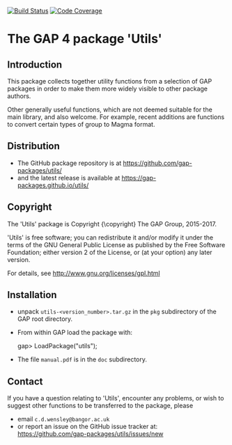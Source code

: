 [![Build Status](https://travis-ci.org/gap-packages/utils.svg?branch=master)](https://travis-ci.org/gap-packages/utils)
[![Code Coverage](https://codecov.io/github/gap-packages/utils/coverage.svg?branch=master&token=)](https://codecov.io/gh/gap-packages/utils)

# The GAP 4 package 'Utils' 

## Introduction 

This package collects together utility functions from a selection of GAP 
packages in order to make them more widely visible to other package authors. 

Other generally useful functions, which are not deemed suitable for the main library, and also welcome.  For example, recent additions are functions to convert certain types of group to Magma format.

## Distribution

 * The GitHub package repository is at 
   <https://github.com/gap-packages/utils/> 
 * and the latest release is available at 
   <https://gap-packages.github.io/utils/>

## Copyright

The 'Utils' package is Copyright {\copyright} The GAP Group, 2015-2017. 

'Utils' is free software; you can redistribute it and/or modify
it under the terms of the GNU General Public License as published by
the Free Software Foundation; either version 2 of the License, or
(at your option) any later version. 

For details, see <http://www.gnu.org/licenses/gpl.html>

## Installation

 * unpack `utils-<version_number>.tar.gz` in the `pkg` subdirectory 
of the GAP root directory.

 * From within GAP load the package with:

    gap> LoadPackage("utils"); 

 * The file `manual.pdf` is in the `doc` subdirectory.

## Contact

If you have a question relating to 'Utils', encounter any problems, 
or wish to suggest other functions to be transferred to the package, please
 * email `c.d.wensley@bangor.ac.uk` 
 * or report an issue on the GitHub issue tracker at: 
   <https://github.com/gap-packages/utils/issues/new> 

